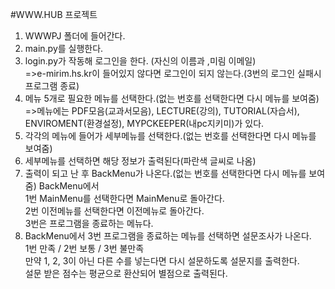 #WWW.HUB 프로젝트
1. WWWPJ 폴더에 들어간다.
2. main.py를 실행한다.
3. login.py가 작동해 로그인을 한다. (자신의 이름과 ,미림 이메일)<br>
      =>e-mirim.hs.kr이 들어있지 않다면 로그인이 되지 않는다.(3번의 로그인 실패시 프로그램 종료)
4. 메뉴 5개로 필요한 메뉴를 선택한다.(없는 번호를 선택한다면 다시 메뉴를 보여줌)
      =>메뉴에는 PDF모음(교과서모음), LECTURE(강의), TUTORIAL(자습서), ENVIROMENT(환경설정), MYPCKEEPER(내pc지키미)가 있다.
5. 각각의 메뉴에 들어가 세부메뉴를 선택한다.(없는 번호를 선택한다면 다시 메뉴를 보여줌)
6. 세부메뉴를 선택하면 해당 정보가 출력된다(파란색 글씨로 나옴)
7. 출력이 되고 난 후 BackMenu가 나온다.(없는 번호를 선택한다면 다시 메뉴를 보여줌)
   BackMenu에서 <br>
      1번 MainMenu를 선택한다면 MainMenu로 돌아간다.<br>
      2번 이전메뉴를 선택한다면 이전메뉴로 돌아간다.<br>
      3번은 프로그램을 종료하는 메뉴다.
8. BackMenu에서 3번 프로그램을 종료하는 메뉴를 선택하면 설문조사가 나온다.<br>
      1번 만족 / 2번 보통 / 3번 불만족 <br>
      만약 1, 2, 3이 아닌 다른 수를 넣는다면 다시 설문하도록 설문지를 출력한다.<br>
      설문 받은 점수는 평균으로 환산되어 별점으로 출력된다. 
   


